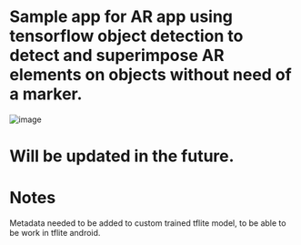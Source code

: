 # Sample app for AR app using tensorflow object detection to detect and superimpose AR elements on objects without need of a marker.
![image](https://user-images.githubusercontent.com/69890658/119263055-17385b00-bc10-11eb-97c9-a8c029b58d4e.png)

# Will be updated in the future.

# Notes
Metadata needed to be added to custom trained tflite model, to be able to be work in tflite android.

